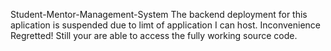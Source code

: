 Student-Mentor-Management-System
The backend deployment for this aplication is suspended due to limt of application I can host. Inconvenience Regretted!
Still your are able to access the fully working source code.
